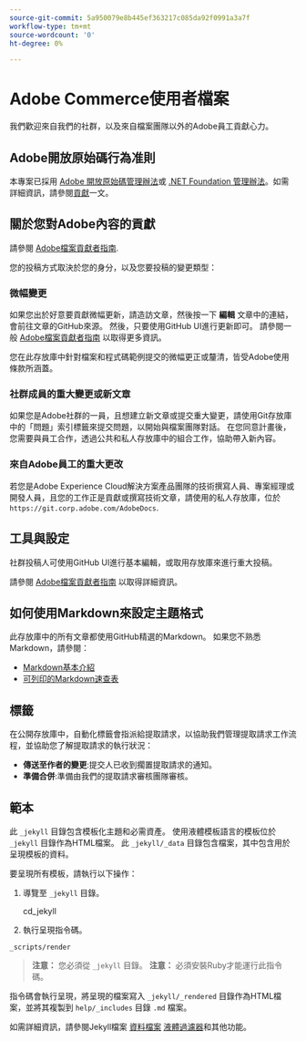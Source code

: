 ```yaml
---
source-git-commit: 5a950079e8b445ef363217c085da92f0991a3a7f
workflow-type: tm+mt
source-wordcount: '0'
ht-degree: 0%

---
```

# Adobe Commerce使用者檔案

我們歡迎來自我們的社群，以及來自檔案團隊以外的Adobe員工貢獻心力。

## Adobe開放原始碼行為准則

本專案已採用 [Adobe 開放原始碼管理辦法](code-of-conduct.md)或 [.NET Foundation 管理辦法](https://dotnetfoundation.org/code-of-conduct)。如需詳細資訊，請參閱[貢獻](contributing.md)一文。

## 關於您對Adobe內容的貢獻

請參閱 [Adobe檔案貢獻者指南](https://docs.adobe.com/content/help/en/contributor/contributor-guide/introduction.html).

您的投稿方式取決於您的身分，以及您要投稿的變更類型：

### 微幅變更

如果您出於好意要貢獻微幅更新，請造訪文章，然後按一下 **編輯** 文章中的連結，會前往文章的GitHub來源。 然後，只要使用GitHub UI進行更新即可。 請參閱一般 [Adobe檔案貢獻者指南](https://docs.adobe.com/content/help/en/contributor/contributor-guide/introduction.html) 以取得更多資訊。

您在此存放庫中針對檔案和程式碼範例提交的微幅更正或釐清，皆受Adobe使用條款所涵蓋。

### 社群成員的重大變更或新文章

如果您是Adobe社群的一員，且想建立新文章或提交重大變更，請使用Git存放庫中的「問題」索引標籤來提交問題，以開始與檔案團隊對話。 在您同意計畫後，您需要與員工合作，透過公共和私人存放庫中的組合工作，協助帶入新內容。

<!--
If you submit a pull request with significant changes to documentation and code examples, you'll see a message in the pull request asking you to submit an online contribution license agreement (CLA). We need you to complete the online form before we can review your pull request.
-->

### 來自Adobe員工的重大更改

若您是Adobe Experience Cloud解決方案產品團隊的技術撰寫人員、專案經理或開發人員，且您的工作正是貢獻或撰寫技術文章，請使用的私人存放庫，位於 `https://git.corp.adobe.com/AdobeDocs`.

<!--Employees from other parts of the Adobe world should use the public repo for minor updates.-->

## 工具與設定

社群投稿人可使用GitHub UI進行基本編輯，或取用存放庫來進行重大投稿。

請參閱 [Adobe檔案貢獻者指南](https://docs.adobe.com/content/help/en/contributor/contributor-guide/introduction.html) 以取得詳細資訊。

## 如何使用Markdown來設定主題格式

此存放庫中的所有文章都使用GitHub精選的Markdown。 如果您不熟悉Markdown，請參閱：

* [Markdown基本介紹](https://help.github.com/articles/getting-started-with-writing-and-formatting-on-github/)
* [可列印的Markdown速查表](https://guides.github.com/pdfs/markdown-cheatsheet-online.pdf)

## 標籤

在公開存放庫中，自動化標籤會指派給提取請求，以協助我們管理提取請求工作流程，並協助您了解提取請求的執行狀況：

* **傳送至作者的變更**:提交人已收到擱置提取請求的通知。
* **準備合併**:準備由我們的提取請求審核團隊審核。

## 範本

此 `_jekyll` 目錄包含模板化主題和必需資產。
使用液體模板語言的模板位於 `_jekyll` 目錄作為HTML檔案。
此 `_jekyll/_data` 目錄包含檔案，其中包含用於呈現模板的資料。

要呈現所有模板，請執行以下操作：

1. 導覽至 `_jekyll` 目錄。

   cd_jekyll

1. 執行呈現指令碼。

```
_scripts/render
```

> **注意：** 您必須從 `_jekyll` 目錄。
> **注意：** 必須安裝Ruby才能運行此指令碼。

指令碼會執行呈現，將呈現的檔案寫入 `_jekyll/_rendered` 目錄作為HTML檔案，並將其複製到 `help/_includes` 目錄 `.md` 檔案。


如需詳細資訊，請參閱Jekyll檔案 [資料檔案](https://jekyllrb.com/docs/datafiles) [液體過濾器](https://jekyllrb.com/docs/liquid/filters/)和其他功能。
